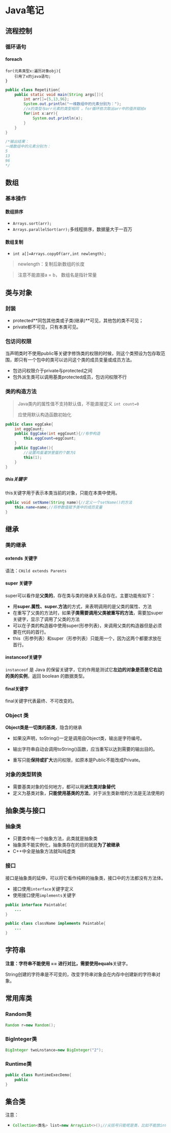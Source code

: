 # Java笔记

## 流程控制

### 循环语句

#### foreach

```
for(元素类型x:遍历对象obj){
    引用了x的java语句;
}
```

```java
public class Repetition{
    public static void main(String args[]){
        int arr[]={5,13,96};
        System.out.println("一维数组中的元素分别为：");
        //x的类型与arr元素的类型相同 。for循环依次取出arr中的值并赋给x
        for(int x:arr){
            System.out.println(x);
        }
    }
}

/*输出结果：
一维数组中的元素分别为：
5
13
96
*/
```



## 数组

### 基本操作

#### 数组排序

- `Arrays.sort(arr);`
- `Arrays.parallelSort(arr);`多线程排序，数据量大于一百万

#### 数组复制

- `int a[]=Arrays.copyOf(arr,int newlength);`

> newlength：复制后新数组的长度

> 注意不能直接a = b， 数组名是指针常量



## 类与对象

### 封装

- protected**同包其他类或子类(继承)**可见，其他包的类不可见；
- private都不可见，只有本类可见。

### 包访问权限

当声明类时不使用public等关键字修饰类的权限的时候，则这个类预设为包存取范围，即只有一个包中的类可以访问这个类的成员变量或成员方法。

- 包访问权限介于private与protected之间
- 包外派生类可以调用基类protected成员，包访问权限不行



### 类的构造方法

> Java类内的属性值不支持默认值，不能直接定义 `int count=0` 
>
> 应使用默认构造函数初始化

```java
public class eggCake{
    int eggCount;
    public EggCake(int eggCount){//有参构造
        this.eggCount=eggCount;
    }
    public EggCake(){
        //设置鸡蛋灌饼里蛋的个数为1
        this(1);
    }
}
```

##### this关键字

this关键字用于表示本类当前的对象，只能在本类中使用。

```java
public void setName(String name){//定义一个setName()的方法
    this.name=name;//将参数值赋予类中的成员变量
}
```



## 继承

### 类的继承

#### extends 关键字

语法：`CHild extends Parents`

#### super 关键字

super可以看作是**父类的**，存在类与类的继承关系会存在。主要功能有如下：

- 用**super.属性、super.方法**的方式，来表明调用的是父类的属性、方法
- 在重写了父类的方法时，如果**子类需要调用父类被重写的方法**，需要加super关键字，显示了调用了父类的方法
- 可以在子类的构造器中使用super(形参列表)，来调用父类的构造器但是必须要在代码的首行。
- this（形参列表）和super（形参列表）只能用一个，因为这两个都要求放在首行。

#### instanceof关键字

`instanceof` 是 Java 的保留关键字，它的作用是测试它**左边的对象是否是它右边的类的实例**，返回 boolean 的数据类型。

#### final关键字

final关键字代表最终、不可改变的。



### Object 类

**Object类是一切类的基类**，隐含的继承

* 如果没声明，toString()一定是调用自Object类，输出是字符编号。

* 输出字符串自动会调用toString()函数，应当重写以达到需要的输出目的。
* 重写只能**保持或扩大**访问权限，如原本是Public不能改成Private。



### 对象的类型转换

- 需要基类对象的任何地方，都可以用**派生类对象替代**
- 定义为基类对象，**只能使用基类的方法**，对于派生类新增的方法是无法使用的



## 抽象类与接口

### 抽象类

* 只要类中有一个抽象方法，此类就是抽象类
* 抽象类不能实例化，抽象类存在的目的就是**为了被继承**
* C++中全是抽象方法就叫纯虚类



### 接口

接口是抽象类的延伸，可以将它看作纯粹的抽象类，接口中的方法都没有方法体。

- 接口使用`interface`关键字定义
- 使用接口使用`implements`关键字

```JAva
public interface Paintable{
	...
}
```

```java
public class className implements Paintable{
	...
}
```



## 字符串

**注意：**字符串不能使用 **==** 进行对比，需要使用**equals**关键字。

String创建的字符串是不可变的，改变字符串对象会在内存中创建新的字符串对象。



## 常用库类

### Random类

```java
Random r=new Random();
```

### BigInteger类

```java
BigInteger twoLnstance=new BigInteger("2");
```

### Runtime类

```java
public class RuntimeExecDemo{
    public
}
```



## 集合类

注意：

- ```java
  Collection<类名> list=new ArrayList<>();//尖括号只能呢是类，比如不能放int要放integer
  ```

  